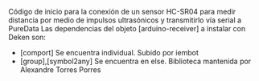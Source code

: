 Código de inicio para la conexión de un sensor HC-SR04 para medir distancia por medio de impulsos ultrasónicos
y transmitirlo vía serial a PureData
Las dependencias del objeto [arduino-receiver] a instalar con Deken son:
<ul>
    <li>[comport] Se encuentra individual. Subido por iembot</li>
    <li>[group],[symbol2any] Se encuentra en else. Biblioteca mantenida por Alexandre Torres Porres</li>

</ul>